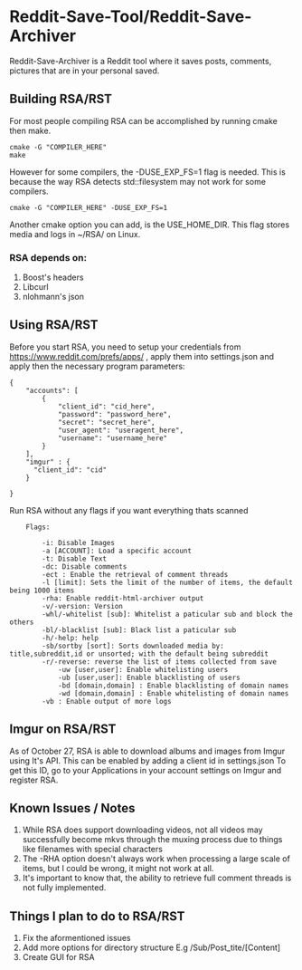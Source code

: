 # Reddit-Save-Tool/Reddit-Save-Archiver

Reddit-Save-Archiver is a Reddit tool where it saves posts, comments, pictures that are in your personal saved.

## Building RSA/RST

For most people compiling RSA can be accomplished by running cmake then make.

```
cmake -G "COMPILER_HERE"
make
```

However for some compilers, the -DUSE_EXP_FS=1 flag is needed. This is because the way RSA detects std::filesystem may not work for some compilers.

```
cmake -G "COMPILER_HERE" -DUSE_EXP_FS=1
```

Another cmake option you can add, is the USE_HOME_DIR. This flag stores media and logs in ~/RSA/ on Linux.

### RSA depends on:
1. Boost's headers
2. Libcurl
3. nlohmann's json

## Using RSA/RST

Before you start RSA, you need to setup your credentials from https://www.reddit.com/prefs/apps/ , apply them into settings.json and apply then the necessary program parameters:

```
{
    "accounts": [
        {
            "client_id": "cid_here",
            "password": "password_here",
            "secret": "secret_here",
            "user_agent": "useragent_here",
            "username": "username_here"
        }
    ],
    "imgur" : {
      "client_id": "cid"
    }

}

```

Run RSA without any flags if you want everything thats scanned

```
	Flags:

		-i: Disable Images
		-a [ACCOUNT]: Load a specific account
		-t: Disable Text
		-dc: Disable comments
		-ect : Enable the retrieval of comment threads
		-l [limit]: Sets the limit of the number of items, the default being 1000 items
		-rha: Enable reddit-html-archiver output
		-v/-version: Version
		-whl/-whitelist [sub]: Whitelist a paticular sub and block the others
		-bl/-blacklist [sub]: Black list a paticular sub
		-h/-help: help
		-sb/sortby [sort]: Sorts downloaded media by: title,subreddit,id or unsorted; with the default being subreddit
		-r/-reverse: reverse the list of items collected from save
    		-uw [user,user]: Enable whitelisting users
    		-ub [user,user]: Enable blacklisting of users
    		-bd [domain,domain] : Enable blacklisting of domain names
    		-wd [domain,domain] : Enable whitelisting of domain names
		-vb : Enable output of more logs
```

## Imgur on RSA/RST
As of October 27, RSA is able to download albums and images from Imgur using It's API. This can be enabled by adding a client id in settings.json
To get this ID, go to your Applications in your account settings on Imgur and register RSA.

## Known Issues / Notes

1. While RSA does support downloading videos, not all videos may successfully become mkvs through the muxing process due to things like filenames with special characters
2. The -RHA option doesn't always work when processing a large scale of items, but I could be wrong, it might not work at all.
3. It's important to know that, the ability to retrieve full comment threads is not fully implemented.

## Things I plan to do to RSA/RST

1. Fix the aformentioned issues
2. Add more options for directory structure E.g /Sub/Post_tite/[Content]
3. Create GUI for RSA
